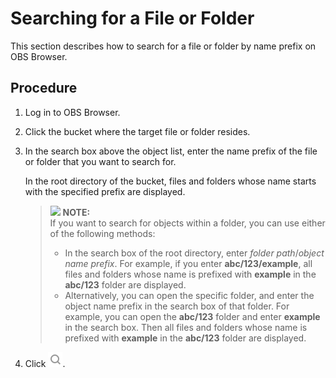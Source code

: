 # Searching for a File or Folder<a name="obs_03_0417"></a>

This section describes how to search for a file or folder by name prefix on OBS Browser.

## Procedure<a name="s777aa24f303c43278398f00f3f2a619b"></a>

1.  Log in to OBS Browser.
2.  Click the bucket where the target file or folder resides.
3.  In the search box above the object list, enter the name prefix of the file or folder that you want to search for.

    In the root directory of the bucket, files and folders whose name starts with the specified prefix are displayed.

    >![](/images/icon-note.gif) **NOTE:**   
    >If you want to search for objects within a folder, you can use either of the following methods:  
    >-   In the search box of the root directory, enter  _folder path_/_object name prefix_. For example, if you enter  **abc/123/example**, all files and folders whose name is prefixed with  **example**  in the  **abc/123**  folder are displayed.  
    >-   Alternatively, you can open the specific folder, and enter the object name prefix in the search box of that folder. For example, you can open the  **abc/123**  folder and enter  **example**  in the search box. Then all files and folders whose name is prefixed with  **example**  in the  **abc/123**  folder are displayed.  

4.  Click  ![](figures/icon-search(2).png).

